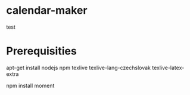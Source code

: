 # calendar-maker
test

Prerequisities
==============

apt-get install nodejs npm texlive texlive-lang-czechslovak texlive-latex-extra

npm install moment

